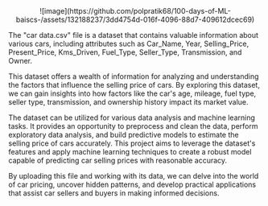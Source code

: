 


<div style="text-align: center;">
  ![image](https://github.com/polpratik68/100-days-of-ML-baiscs-/assets/132188237/3dd4754d-016f-4096-88d7-409612dcec69)

</div>





The "car data.csv" file is a dataset that contains valuable information about various cars, including attributes such as Car_Name, Year, Selling_Price, Present_Price, Kms_Driven, Fuel_Type, Seller_Type, Transmission, and Owner.

This dataset offers a wealth of information for analyzing and understanding the factors that influence the selling price of cars. By exploring this dataset, we can gain insights into how factors like the car's age, mileage, fuel type, seller type, transmission, and ownership history impact its market value.

The dataset can be utilized for various data analysis and machine learning tasks. It provides an opportunity to preprocess and clean the data, perform exploratory data analysis, and build predictive models to estimate the selling price of cars accurately. This project aims to leverage the dataset's features and apply machine learning techniques to create a robust model capable of predicting car selling prices with reasonable accuracy.

By uploading this file and working with its data, we can delve into the world of car pricing, uncover hidden patterns, and develop practical applications that assist car sellers and buyers in making informed decisions.

